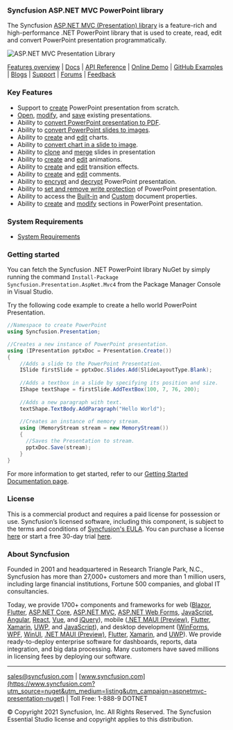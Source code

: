 ﻿### Syncfusion ASP.NET MVC PowerPoint library
The Syncfusion [ASP.NET MVC (Presentation) library](https://www.syncfusion.com/powerpoint-framework/net?utm_source=nuget&utm_medium=listing&utm_campaign=aspnetmvc-presentation-nuget) is a feature-rich and high-performance .NET PowerPoint library that is used to create, read, edit and convert PowerPoint presentation programmatically. 

![ASP.NET MVC Presentation Library](https://cdn.syncfusion.com/nuget-readme/fileformats/net-powerpoint-library.png)

[Features overview](https://www.syncfusion.com/powerpoint-framework/net/powerpoint-library?utm_source=nuget&utm_medium=listing&utm_campaign=aspnetmvc-presentation-nuget) | [Docs](https://help.syncfusion.com/file-formats/presentation/overview?utm_source=nuget&utm_medium=listing&utm_campaign=aspnetmvc-presentation-nuget) | [API Reference](https://help.syncfusion.com/cr/file-formats/Syncfusion.Presentation.html?utm_source=nuget&utm_medium=listing&utm_campaign=aspnetmvc-presentation-nuget) | [Online Demo](https://ej2.syncfusion.com/aspnetmvc/Presentation/Default?utm_source=nuget&utm_medium=listing&utm_campaign=aspnetmvc-presentation-nuget#/material) | [GitHub Examples](https://github.com/syncfusion/aspnet-mvc-ej1-demos/tree/master/Controllers/Presentation?utm_source=nuget&utm_medium=listing&utm_campaign=aspnetmvc-presentation-nuget) | [Blogs](https://www.syncfusion.com/blogs/?utm_source=nuget&utm_medium=listing&utm_campaign=aspnetmvc-presentation-nuget&s=presentation) | [Support](https://support.syncfusion.com/create?utm_source=nuget&utm_medium=listing&utm_campaign=aspnetmvc-presentation-nuget) | [Forums](https://www.syncfusion.com/forums?utm_source=nuget&utm_medium=listing&utm_campaign=aspnetmvc-presentation-nuget) | [Feedback](https://www.syncfusion.com/feedback/wpf?utm_source=nuget&utm_medium=listing&utm_campaign=aspnetmvc-presentation-nuget)

### Key Features

* Support to [create](https://help.syncfusion.com/file-formats/presentation/getting-started?utm_source=nuget&utm_medium=listing&utm_campaign=aspnetmvc-presentation-nuget#creating-a-simple-powerpoint-presentation-with-basic-elements-from-scratch) PowerPoint presentation from scratch.
* [Open](https://help.syncfusion.com/file-formats/presentation/loading-and-saving-the-presentation?utm_source=nuget&utm_medium=listing&utm_campaign=aspnetmvc-presentation-nuget#opening-an-existing-presentation-from-file-system), [modify](https://help.syncfusion.com/file-formats/presentation/working-with-powerpoint-presentation?utm_source=nuget&utm_medium=listing&utm_campaign=aspnetmvc-presentation-nuget), and [save](https://help.syncfusion.com/file-formats/presentation/loading-and-saving-the-presentation?utm_source=nuget&utm_medium=listing&utm_campaign=aspnetmvc-presentation-nuget#saving-a-powerpoint-presentation-to-file-system) existing presentations.
* Ability to [convert PowerPoint presentation to PDF](https://help.syncfusion.com/file-formats/presentation/presentation-to-pdf?utm_source=nuget&utm_medium=listing&utm_campaign=aspnetmvc-presentation-nuget).
* Ability to [convert PowerPoint slides to images](https://help.syncfusion.com/file-formats/presentation/presentation-to-image?utm_source=nuget&utm_medium=listing&utm_campaign=aspnetmvc-presentation-nuget).
* Ability to [create](https://help.syncfusion.com/file-formats/presentation/working-with-charts?utm_source=nuget&utm_medium=listing&utm_campaign=aspnetmvc-presentation-nuget#creating-a-chartfrom-scratch) and [edit](https://help.syncfusion.com/file-formats/presentation/working-with-charts?utm_source=nuget&utm_medium=listing&utm_campaign=aspnetmvc-presentation-nuget#editing-the-chart-data) charts.
* Ability to [convert chart in a slide to image](https://help.syncfusion.com/file-formats/presentation/working-with-charts?utm_source=nuget&utm_medium=listing&utm_campaign=aspnetmvc-presentation-nuget#chart-to-image-conversion).
* Ability to [clone](https://help.syncfusion.com/file-formats/presentation/working-with-slide?utm_source=nuget&utm_medium=listing&utm_campaign=aspnetmvc-presentation-nuget#cloning-slide) and [merge](https://help.syncfusion.com/file-formats/presentation/working-with-slide?utm_source=nuget&utm_medium=listing&utm_campaign=aspnetmvc-presentation-nuget#merging-slide) slides in presentation
* Ability to [create](https://help.syncfusion.com/file-formats/presentation/working-with-animation?utm_source=nuget&utm_medium=listing&utm_campaign=aspnetmvc-presentation-nuget) and [edit](https://help.syncfusion.com/file-formats/presentation/working-with-animation?utm_source=nuget&utm_medium=listing&utm_campaign=aspnetmvc-presentation-nuget#edit-existing-animation-effect) animations.
* Ability to [create](https://help.syncfusion.com/file-formats/presentation/create-edit-slide-transitions-in-powerpoint-presentation-slides-cs-vb-net?utm_source=nuget&utm_medium=listing&utm_campaign=aspnetmvc-presentation-nuget#set-a-transition-effect-to-a-powerpoint-slide) and [edit](https://help.syncfusion.com/file-formats/presentation/create-edit-slide-transitions-in-powerpoint-presentation-slides-cs-vb-net?utm_source=nuget&utm_medium=listing&utm_campaign=aspnetmvc-presentation-nuget#modify-a-transition-effect-applied-to-a-powerpoint-slide) transition effects.
* Ability to [create](https://help.syncfusion.com/file-formats/presentation/comments?utm_source=nuget&utm_medium=listing&utm_campaign=aspnetmvc-presentation-nuget#adding-a-comment) and [edit](https://help.syncfusion.com/file-formats/presentation/comments?utm_source=nuget&utm_medium=listing&utm_campaign=aspnetmvc-presentation-nuget#modifying-the-comment) comments.
* Ability to [encrypt](https://help.syncfusion.com/file-formats/presentation/security?utm_source=nuget&utm_medium=listing&utm_campaign=aspnetmvc-presentation-nuget#encrypting-with-password) and [decrypt](https://help.syncfusion.com/file-formats/presentation/security?utm_source=nuget&utm_medium=listing&utm_campaign=aspnetmvc-presentation-nuget#decrypting-the-powerpoint-presentation) PowerPoint presentation.
* Ability to [set and remove write protection](https://help.syncfusion.com/file-formats/presentation/security?utm_source=nuget&utm_medium=listing&utm_campaign=aspnetmvc-presentation-nuget#write-protection) of PowerPoint presentation.
* Ability to access the [Built-in](https://help.syncfusion.com/file-formats/presentation/working-with-powerpoint-presentation?utm_source=nuget&utm_medium=listing&utm_campaign=aspnetmvc-presentation-nuget#working-with-powerpoint-presentation-properties) and [Custom](https://help.syncfusion.com/file-formats/presentation/working-with-powerpoint-presentation?utm_source=nuget&utm_medium=listing&utm_campaign=aspnetmvc-presentation-nuget#custom-document-properties) document properties.
* Ability to [create](https://help.syncfusion.com/file-formats/presentation/working-with-sections?utm_source=nuget&utm_medium=listing&utm_campaign=aspnetmvc-presentation-nuget#creating-a-section) and [modify](https://help.syncfusion.com/file-formats/presentation/working-with-sections?utm_source=nuget&utm_medium=listing&utm_campaign=aspnetmvc-presentation-nuget) sections in PowerPoint presentation.

### System Requirements
* [System Requirements](https://help.syncfusion.com/file-formats/installation-and-upgrade/system-requirements?utm_source=nuget&utm_medium=listing&utm_campaign=aspnetmvc-presentation-nuget)

### Getting started
You can fetch the Syncfusion .NET PowerPoint library NuGet by simply running the command `Install-Package Syncfusion.Presentation.AspNet.Mvc4` from the Package Manager Console in Visual Studio.

Try the following code example to create a hello world PowerPoint Presentation.

```csharp
//Namespace to create PowerPoint
using Syncfusion.Presentation;

//Creates a new instance of PowerPoint presentation.
using (IPresentation pptxDoc = Presentation.Create())
{
	//Adds a slide to the PowerPoint Presentation.
	ISlide firstSlide = pptxDoc.Slides.Add(SlideLayoutType.Blank);
	
	//Adds a textbox in a slide by specifying its position and size.
	IShape textShape = firstSlide.AddTextBox(100, 7, 76, 200);
	
	//Adds a new paragraph with text.
	textShape.TextBody.AddParagraph("Hello World");
	
	//Creates an instance of memory stream.
	using (MemoryStream stream = new MemoryStream())
	{
	  //Saves the Presentation to stream.
	  pptxDoc.Save(stream);
	}
}
```

For more information to get started, refer to our [Getting Started Documentation page](https://help.syncfusion.com/file-formats/presentation/create-read-edit-powerpoint-files-in-asp-net-mvc?utm_source=nuget&utm_medium=listing&utm_campaign=aspnetmvc-presentation-nuget).

### License
This is a commercial product and requires a paid license for possession or use. Syncfusion’s licensed software, including this component, is subject to the terms and conditions of [Syncfusion's EULA](https://www.syncfusion.com/eula/es/?utm_source=nuget&utm_medium=listing&utm_campaign=aspnetmvc-presentation-nuget). You can purchase a license [here](https://www.syncfusion.com/sales/products?utm_source=nuget&utm_medium=listing&utm_campaign=aspnetmvc-presentation-nuget) or start a free 30-day trial [here](https://www.syncfusion.com/account/manage-trials/start-trials?utm_source=nuget&utm_medium=listing&utm_campaign=aspnetmvc-presentation-nuget).

### About Syncfusion
Founded in 2001 and headquartered in Research Triangle Park, N.C., Syncfusion has more than 27,000+ customers and more than 1 million users, including large financial institutions, Fortune 500 companies, and global IT consultancies.

Today, we provide 1700+ components and frameworks for web ([Blazor](https://www.syncfusion.com/blazor-components?utm_source=nuget&utm_medium=listing&utm_campaign=aspnetmvc-presentation-nuget), [Flutter](https://www.syncfusion.com/flutter-widgets?utm_source=nuget&utm_medium=listing&utm_campaign=aspnetmvc-presentation-nuget), [ASP.NET Core](https://www.syncfusion.com/aspnet-core-ui-controls?utm_source=nuget&utm_medium=listing&utm_campaign=aspnetmvc-presentation-nuget), [ASP.NET MVC](https://www.syncfusion.com/aspnet-mvc-ui-controls?utm_source=nuget&utm_medium=listing&utm_campaign=aspnetmvc-presentation-nuget), [ASP.NET Web Forms](https://www.syncfusion.com/jquery/aspnet-web-forms-ui-controls?utm_source=nuget&utm_medium=listing&utm_campaign=aspnetmvc-presentation-nuget), [JavaScript](https://www.syncfusion.com/javascript-ui-controls?utm_source=nuget&utm_medium=listing&utm_campaign=aspnetmvc-presentation-nuget), [Angular](https://www.syncfusion.com/angular-ui-components?utm_source=nuget&utm_medium=listing&utm_campaign=aspnetmvc-presentation-nuget), [React](https://www.syncfusion.com/react-ui-components?utm_source=nuget&utm_medium=listing&utm_campaign=aspnetmvc-presentation-nuget), [Vue](https://www.syncfusion.com/vue-ui-components?utm_source=nuget&utm_medium=listing&utm_campaign=aspnetmvc-presentation-nuget), and [jQuery](https://www.syncfusion.com/jquery-ui-widgets?utm_source=nuget&utm_medium=listing&utm_campaign=aspnetmvc-presentation-nuget)), mobile ([.NET MAUI (Preview)](https://www.syncfusion.com/maui-controls?utm_source=nuget&utm_medium=listing&utm_campaign=aspnetmvc-presentation-nuget), [Flutter](https://www.syncfusion.com/flutter-widgets?utm_source=nuget&utm_medium=listing&utm_campaign=aspnetmvc-presentation-nuget), [Xamarin](https://www.syncfusion.com/xamarin-ui-controls?utm_source=nuget&utm_medium=listing&utm_campaign=aspnetmvc-presentation-nuget), [UWP](https://www.syncfusion.com/uwp-ui-controls?utm_source=nuget&utm_medium=listing&utm_campaign=aspnetmvc-presentation-nuget), and [JavaScript](https://www.syncfusion.com/javascript-ui-controls?utm_source=nuget&utm_medium=listing&utm_campaign=aspnetmvc-presentation-nuget)), and desktop development ([WinForms](https://www.syncfusion.com/WinForms-ui-controls?utm_source=nuget&utm_medium=listing&utm_campaign=aspnetmvc-presentation-nuget), [WPF](https://www.syncfusion.com/WPf-controls?utm_source=nuget&utm_medium=listing&utm_campaign=aspnetmvc-presentation-nuget), [WinUI](https://www.syncfusion.com/winui-controls?utm_source=nuget&utm_medium=listing&utm_campaign=aspnetmvc-presentation-nuget), [.NET MAUI (Preview)](https://www.syncfusion.com/maui-controls?utm_source=nuget&utm_medium=listing&utm_campaign=aspnetmvc-presentation-nuget), [Flutter](https://www.syncfusion.com/flutter-widgets?utm_source=nuget&utm_medium=listing&utm_campaign=aspnetmvc-presentation-nuget), [Xamarin](https://www.syncfusion.com/xamarin-ui-controls?utm_source=nuget&utm_medium=listing&utm_campaign=aspnetmvc-presentation-nuget), and [UWP](https://www.syncfusion.com/uwp-ui-controls?utm_source=nuget&utm_medium=listing&utm_campaign=aspnetmvc-presentation-nuget)). We provide ready-to-deploy enterprise software for dashboards, reports, data integration, and big data processing. Many customers have saved millions in licensing fees by deploying our software.
___

[sales@syncfusion.com](mailto:sales@syncfusion.com?Subject=Syncfusion%20aspnetmvc%20Presentation%20-%20NuGet) | [www.syncfusion.com](https://www.syncfusion.com?utm_source=nuget&utm_medium=listing&utm_campaign=aspnetmvc-presentation-nuget) | Toll Free: 1-888-9 DOTNET

© Copyright 2021 Syncfusion, Inc. All Rights Reserved. The Syncfusion Essential Studio license and copyright applies to this distribution.